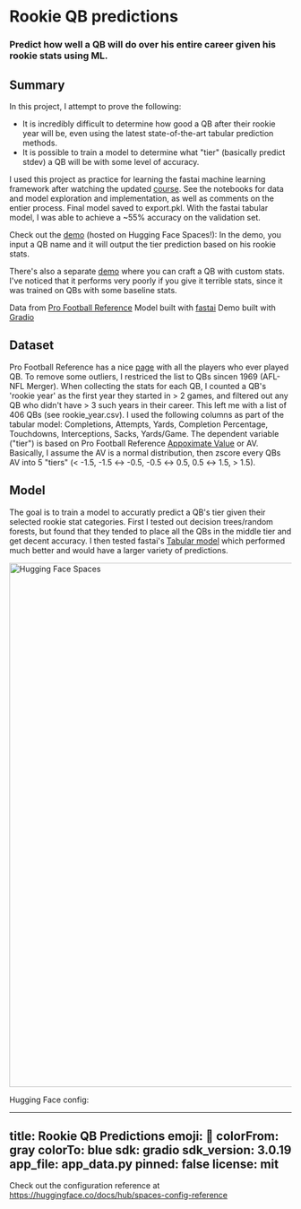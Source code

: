 # Rookie QB predictions
### Predict how well a QB will do over his entire career given his rookie stats using ML. 

## Summary
In this project, I attempt to prove the following:
- It is incredibly difficult to determine how good a QB after their rookie year will be, even using the latest state-of-the-art tabular prediction methods.
- It is possible to train a model to determine what "tier" (basically predict stdev) a QB will be with some level of accuracy.

I used this project as practice for learning the fastai machine learning framework after watching the updated [course](https://course.fast.ai/). 
See the notebooks for data and model exploration and implementation, as well as comments on the entier process. Final model saved to export.pkl. 
With the fastai tabular model, I was able to achieve a ~55% accuracy on the validation set.

Check out the [demo](https://huggingface.co/spaces/mattricesound/Rookie-QB-Predictions-Name) (hosted on Hugging Face Spaces!): 
In the demo, you input a QB name and it will output the tier prediction based on his rookie stats. 

There's also a separate [demo](https://huggingface.co/spaces/mattricesound/Rookie-QB-Predictions-Stats) where you can craft a QB with custom stats.
I've noticed that it performs very poorly if you give it terrible stats, since it was trained on QBs with some baseline stats.

Data from [Pro Football Reference](https://www.pro-football-reference.com/)
Model built with [fastai](https://www.fast.ai/)
Demo built with [Gradio](https://gradio.app/)

## Dataset
Pro Football Reference has a nice [page](https://www.pro-football-reference.com/players/qbindex.htm) with all the players who ever played QB. 
To remove some outliers, I restriced the list to QBs sincen 1969 (AFL-NFL Merger). When collecting the stats for each QB, I counted a QB's 'rookie year' as the first year they started in > 2 games, and filtered out any QB who didn't have > 3 such years in their career. This left me with a list of 406 QBs (see rookie_year.csv). I used the following columns as part of the tabular model: Completions, Attempts, Yards, Completion Percentage, Touchdowns, Interceptions, Sacks, Yards/Game. The dependent variable ("tier") is based on Pro Football Reference [Appoximate Value](https://www.pro-football-reference.com/about/approximate_value.htm) or AV.
Basically, I assume the AV is a normal distribution, then zscore every QBs AV into 5 "tiers" (< -1.5, -1.5 ↔ -0.5, -0.5 ↔ 0.5, 0.5 ↔ 1.5, > 1.5).  

## Model 
The goal is to train a model to accuratly predict a QB's tier given their selected rookie stat categories. 
First I tested out decision trees/random forests, but found that they tended to place all the QBs in the middle tier and get decent accuracy. 
I then tested fastai's [Tabular model](https://docs.fast.ai/tabular.model.html) which performed much better and would have a larger variety of predictions. 


<img width="935" alt="Hugging Face Spaces" src="https://user-images.githubusercontent.com/18355302/174906518-7fa50137-326d-4250-a454-015be3849891.png">



Hugging Face config:

---
title: Rookie QB Predictions
emoji: 🦀
colorFrom: gray
colorTo: blue
sdk: gradio
sdk_version: 3.0.19
app_file: app_data.py
pinned: false
license: mit
---

Check out the configuration reference at https://huggingface.co/docs/hub/spaces-config-reference
